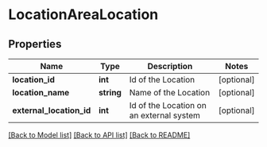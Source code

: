 # LocationAreaLocation

## Properties
Name | Type | Description | Notes
------------ | ------------- | ------------- | -------------
**location_id** | **int** | Id of the Location | [optional] 
**location_name** | **string** | Name of the Location | [optional] 
**external_location_id** | **int** | Id of the Location on an external system | [optional] 

[[Back to Model list]](../README.md#documentation-for-models) [[Back to API list]](../README.md#documentation-for-api-endpoints) [[Back to README]](../README.md)



